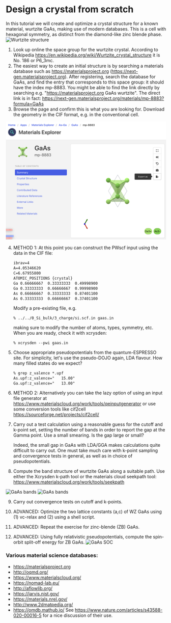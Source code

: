 # Design a crystal from scratch
In this tutorial we will create and optimize a crystal structure for a known material, wurtzite GaAs, making use of modern databases. This is a cell with hexagonal symmetry, as distinct from the diamond-like zinc blende phase.
![Wurtzite structure](Ref/GaAs_structures.png?raw=true "GaAs")

  1. Look up online the space group for the wurtzite crystal. According to Wikipedia https://en.wikipedia.org/wiki/Wurtzite_crystal_structure it is No. 186 or P6_3mc.
  2. The easiest way to create an initial structure is by searching a materials database such as https://materialsproject.org (https://next-gen.materialsproject.org). 
     After registering, search the database for GaAs, and find the entry that corresponds to this space group: it should have the index mp-8883. You might be able to find the link directly by searching e.g. "https://materialsproject.org GaAs wurtzite". The direct link is in fact: 
https://next-gen.materialsproject.org/materials/mp-8883?formula=GaAs
  3. Browse the page and confirm this is what you are looking for. Download the geometry in the CIF format, e.g. in the conventional cell.

![GaAs on materials project](Ref/gaas_matproj.png?raw=true "GaAs")

  4. METHOD 1: At this point you can construct the PWscf input using the data in the CIF file:
     ```
     ibrav=4
     A=4.05346620
     C=6.67955800
     ATOMIC_POSITIONS {crystal} 
     Ga 0.66666667  0.33333333  0.49998900  
     Ga 0.33333333  0.66666667  0.99998900  
     As 0.66666667  0.33333333  0.87401100  
     As 0.33333333  0.66666667  0.37401100  
     ```
     Modify a pre-existing file, e.g.
     ```
     % ../../0_Si_bulk/3_charge/si.scf.in gaas.in
     ``` 
     making sure to modify the number of atoms, types, symmetry, etc. When you are ready, check it with xcrysden:
     ```
     % xcrysden --pwi gaas.in
     ```
  5. Choose appropriate pseudopotentials from the quantum-ESPRESSO site. For simplicity, let's use the pseudo-DOJO again, LDA flavour. How many filled states do we expect?
     ```
     % grep z_valence *.upf
     As.upf:z_valence="   15.00"
     Ga.upf:z_valence="   13.00"
     ```

  6. METHOD 2: Alternatively you can take the lazy option of using an input file generator at https://www.materialscloud.org/work/tools/qeinputgenerator
     or use some conversion tools like cif2cell https://sourceforge.net/projects/cif2cell/

  7. Carry out a test calculation using a reasonable guess for the cutoff and k-point set, setting the number of bands in order to report the gap at the Gamma point. Use a small smearing. Is the gap large or small? 

     Indeed, the small gap in GaAs with LDA/GGA makes calculations quite difficult to carry out. One must take much care with k-point sampling and convergence tests in general, as well as in choice of pseudopotentials.

  8. Compute the band structure of wurtzite GaAs along a suitable path. Use either the Xcrysden k-path tool or the materials cloud seekpath tool: https://www.materialscloud.org/work/tools/seekpath 

![GaAs bands](Ref/GaAs_bands.jpeg?raw=true "GaAs bands")
![GaAs bands](Ref/GaAs_by_hand_bands.png?raw=true "GaAs bands")

  9. Carry out convergence tests on cutoff and k-points.

 10. ADVANCED: Optimize the two lattice constants (a,c) of WZ GaAs using (1) vc-relax and (2) using a shell script.

 11. ADVANCED: Repeat the exercise for zinc-blende (ZB) GaAs.

 12. ADVANCED: Using fully relativistic pseudopotentials, compute the spin-orbit split-off energy for ZB GaAs.
![GaAs SOC](Ref/GaAs_SOC.png?raw=true "GaAs SOC")

### Various material science databases:
  - https://materialsproject.org
  - http://oqmd.org/
  - https://www.materialscloud.org/
  - https://nomad-lab.eu/
  - http://aflowlib.org/
  - https://jarvis.nist.gov/
  - https://materials.nrel.gov/
  - http://www.2dmatpedia.org/
  - https://omdb.mathub.io/
See https://www.nature.com/articles/s43588-020-00016-5 for a nice discussion of their use.
